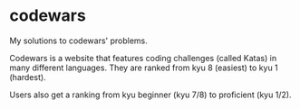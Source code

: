 # codewars
My solutions to codewars' problems.

Codewars is a website that features coding challenges (called Katas) in many different languages. They are ranked from kyu 8 (easiest) to kyu 1 (hardest).

Users also get a ranking from kyu beginner (kyu 7/8) to proficient (kyu 1/2).
